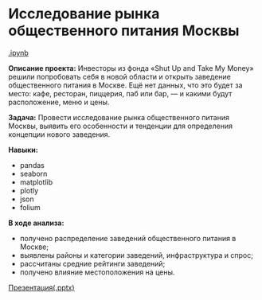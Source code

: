 # Исследование рынка общественного питания Москвы

[.ipynb](https://github.com/ElenaSofina/Portfolio/blob/main/проект_3/Исследование_рынка_общепита_Москвы.ipynb)

**Описание проекта:** Инвесторы из фонда «Shut Up and Take My Money» решили попробовать себя в новой области и открыть заведение общественного питания в Москве. Ещё нет данных, что это будет за место: кафе, ресторан, пиццерия, паб или бар, — и какими будут расположение, меню и цены.

**Задача:** Провести исследование рынка общественного питания Москвы, выявить его особенности и тенденции для определения концепции нового заведения.

**Навыки:**
- pandas
- seaborn
- matplotlib
- plotly
- json
- folium

**В ходе анализа:**
- получено распределение заведений общественного питания в Москве;
- выявлены районы и категории заведений, инфраструктура и спрос;
- рассчитаны средние рейтинги заведений;
- получено влияние местоположения на цены.

[Презентация(.pptx)](https://clck.ru/3FzGze)
